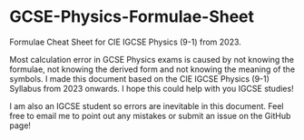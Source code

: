 # GCSE-Physics-Formulae-Sheet
 Formulae Cheat Sheet for CIE IGCSE Physics (9-1) from 2023.

 Most calculation error in GCSE Physics exams is caused by not knowing the formulae, not knowing the derived form and not knowing the meaning of the symbols. I made this document based on the CIE IGCSE Physics (9-1) Syllabus from 2023 onwards. I hope this could help with you IGCSE studies!

I am also an IGCSE student so errors are inevitable in this document. Feel free to email me to point out any mistakes or submit an issue on the GitHub page!